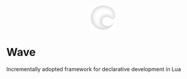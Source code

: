 <p align="center" width="100%">
  <img height="64em" src="docs/assets/images/logo_64px.png" alt="Wave logo">
</p>

# Wave
Incrementally adopted framework for declarative development in Lua

